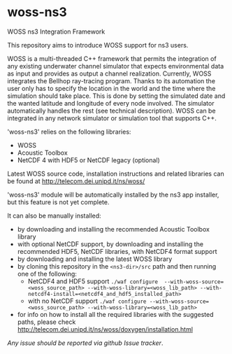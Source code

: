 # woss-ns3
WOSS ns3 Integration Framework

This repository aims to introduce WOSS support for ns3 users.

WOSS is a multi-threaded C++ framework that permits the integration of any existing underwater channel simulator that expects environmental data as input and provides as output a channel realization. 
Currently, WOSS integrates the Bellhop ray-tracing program. 
Thanks to its automation the user only has to specify the location in the world and the time where the simulation should take place. This is done by setting the simulated date and the wanted latitude and longitude of every node involved. The simulator automatically handles the rest (see technical description). 
WOSS can be integrated in any network simulator or simulation tool that supports C++.

'woss-ns3' relies on the following libraries:
- WOSS
- Acoustic Toolbox
- NetCDF 4 with HDF5 or NetCDF legacy (optional)

Latest WOSS source code, installation instructions and related libraries can be found at http://telecom.dei.unipd.it/ns/woss/

'woss-ns3' module will be automatically installed by the ns3 app installer, but this feature is not yet complete.

It can also be manually installed:
- by downloading and installing the recommended Acoustic Toolbox library
- with optional NetCDF support, by downloading and installing the recommended HDF5, NetCDF libraries, with NetCDF4 format support
- by downloading and installing the latest WOSS library
- by cloning this repository in the `<ns3-dir>/src` path and then running one of the following:
  - NetCDF4 and HDF5 support `./waf configure 
--with-woss-source=<woss_source_path> --with-woss-library=<woss_lib_path> --with-netcdf4-install=<netcdf4_and_hdf5_installed_path>`
  - with no NetCDF support `./waf configure --with-woss-source=<woss_source_path> --with-woss-library=<woss_lib_path>`
- for info on how to install all the required libraries with the suggested paths, please check http://telecom.dei.unipd.it/ns/woss/doxygen/installation.html

*Any issue should be reported via github Issue tracker*.
